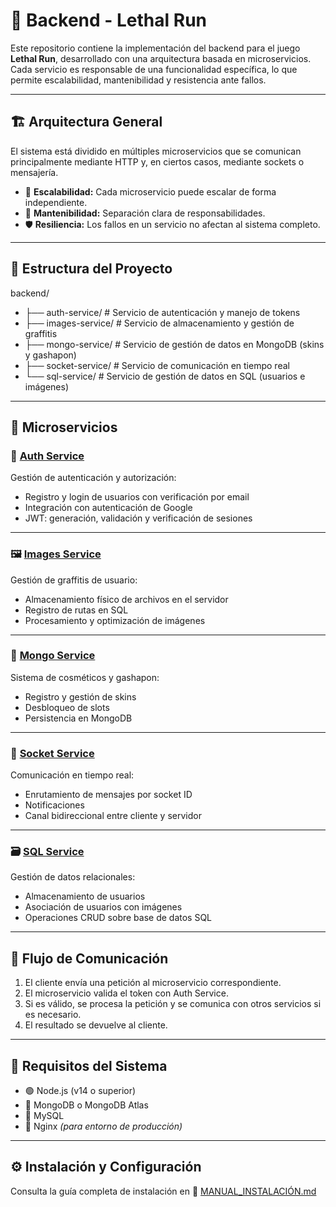 # 🧠 Backend - Lethal Run

Este repositorio contiene la implementación del backend para el juego **Lethal Run**, desarrollado con una arquitectura basada en microservicios. Cada servicio es responsable de una funcionalidad específica, lo que permite escalabilidad, mantenibilidad y resistencia ante fallos.

---

## 🏗️ Arquitectura General

El sistema está dividido en múltiples microservicios que se comunican principalmente mediante HTTP y, en ciertos casos, mediante sockets o mensajería.

- 🔁 **Escalabilidad:** Cada microservicio puede escalar de forma independiente.  
- 🧩 **Mantenibilidad:** Separación clara de responsabilidades.  
- 🛡️ **Resiliencia:** Los fallos en un servicio no afectan al sistema completo.

---

## 📁 Estructura del Proyecto

backend/
- ├── auth-service/ # Servicio de autenticación y manejo de tokens
- ├── images-service/ # Servicio de almacenamiento y gestión de graffitis
- ├── mongo-service/ # Servicio de gestión de datos en MongoDB (skins y gashapon)
- ├── socket-service/ # Servicio de comunicación en tiempo real
- └── sql-service/ # Servicio de gestión de datos en SQL (usuarios e imágenes)


---

## 🧩 Microservicios

### 🔐 [Auth Service](auth-service/README.md)

Gestión de autenticación y autorización:

- Registro y login de usuarios con verificación por email  
- Integración con autenticación de Google  
- JWT: generación, validación y verificación de sesiones  

---

### 🖼️ [Images Service](images-service/README.md)

Gestión de graffitis de usuario:

- Almacenamiento físico de archivos en el servidor  
- Registro de rutas en SQL  
- Procesamiento y optimización de imágenes  

---

### 🎨 [Mongo Service](mongo-service/README.md)

Sistema de cosméticos y gashapon:

- Registro y gestión de skins  
- Desbloqueo de slots  
- Persistencia en MongoDB  

---

### 📡 [Socket Service](socket-service/README.md)

Comunicación en tiempo real:

- Enrutamiento de mensajes por socket ID  
- Notificaciones  
- Canal bidireccional entre cliente y servidor  

---

### 🗃️ [SQL Service](sql-service/README.md)

Gestión de datos relacionales:

- Almacenamiento de usuarios  
- Asociación de usuarios con imágenes  
- Operaciones CRUD sobre base de datos SQL  

---

## 🔄 Flujo de Comunicación

1. El cliente envía una petición al microservicio correspondiente.  
2. El microservicio valida el token con Auth Service.  
3. Si es válido, se procesa la petición y se comunica con otros servicios si es necesario.  
4. El resultado se devuelve al cliente.

---

## 🧰 Requisitos del Sistema

- 🟢 Node.js (v14 o superior)  
- 🍃 MongoDB o MongoDB Atlas
- 🐘 MySQL  
- 🚦 Nginx *(para entorno de producción)*

---

## ⚙️ Instalación y Configuración

Consulta la guía completa de instalación en 📄 [MANUAL_INSTALACIÓN.md](./MANUAL_INSTALACIÓN.md)
